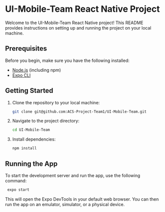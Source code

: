 # UI-Mobile-Team React Native Project

Welcome to the UI-Mobile-Team React Native project! This README provides instructions on setting up and running the project on your local machine.

## Prerequisites

Before you begin, make sure you have the following installed:

- [Node.js](https://nodejs.org/) (including npm)
- [Expo CLI](https://docs.expo.dev/get-started/installation/)

## Getting Started

1. Clone the repository to your local machine:

   ```bash
   git clone git@github.com:ACS-Project-Team1/UI-Mobile-Team.git

2. Navigate to the project directory:

   ```bash
   cd UI-Mobile-Team

3. Install dependencies:

   ```bash
   npm install

## Running the App

To start the development server and run the app, use the following command:

  ```bash
   expo start
```

This will open the Expo DevTools in your default web browser. You can then run the app on an emulator, simulator, or a physical device.




